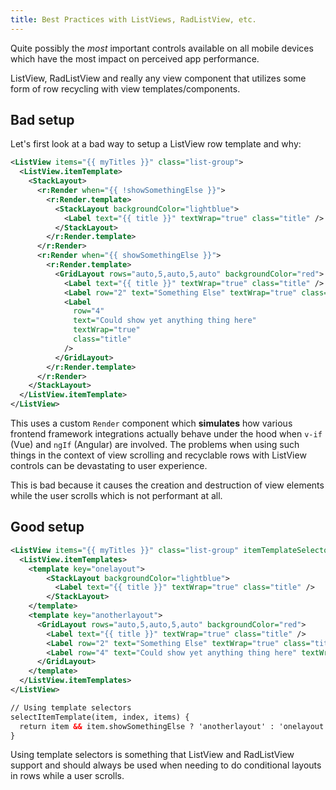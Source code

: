 ```yaml
---
title: Best Practices with ListViews, RadListView, etc.
---
```


Quite possibly the _most_ important controls available on all mobile devices which have the most impact on perceived app performance.

ListView, RadListView and really any view component that utilizes some form of row recycling with view templates/components.

## Bad setup

Let's first look at a bad way to setup a ListView row template and why:

```xml
<ListView items="{{ myTitles }}" class="list-group">
  <ListView.itemTemplate>
    <StackLayout>
      <r:Render when="{{ !showSomethingElse }}">
        <r:Render.template>
          <StackLayout backgroundColor="lightblue">
            <Label text="{{ title }}" textWrap="true" class="title" />
          </StackLayout>
        </r:Render.template>
      </r:Render>
      <r:Render when="{{ showSomethingElse }}">
        <r:Render.template>
          <GridLayout rows="auto,5,auto,5,auto" backgroundColor="red">
            <Label text="{{ title }}" textWrap="true" class="title" />
            <Label row="2" text="Something Else" textWrap="true" class="title" />
            <Label
              row="4"
              text="Could show yet anything thing here"
              textWrap="true"
              class="title"
            />
          </GridLayout>
        </r:Render.template>
      </r:Render>
    </StackLayout>
  </ListView.itemTemplate>
</ListView>
```

This uses a custom `Render` component which **simulates** how various frontend framework integrations actually behave under the hood when `v-if` (Vue) and `ngIf` (Angular) are involved. The problems when using such things in the context of view scrolling and recyclable rows with ListView controls can be devastating to user experience.

This is bad because it causes the creation and destruction of view elements while the user scrolls which is not performant at all.

## Good setup

```xml
<ListView items="{{ myTitles }}" class="list-group" itemTemplateSelector="{{selectItemTemplate}}">
  <ListView.itemTemplates>
    <template key="onelayout">
        <StackLayout backgroundColor="lightblue">
          <Label text="{{ title }}" textWrap="true" class="title" />
        </StackLayout>
    </template>
    <template key="anotherlayout">
      <GridLayout rows="auto,5,auto,5,auto" backgroundColor="red">
        <Label text="{{ title }}" textWrap="true" class="title" />
        <Label row="2" text="Something Else" textWrap="true" class="title" />
        <Label row="4" text="Could show yet anything thing here" textWrap="true" class="title" />
      </GridLayout>
    </template>
  </ListView.itemTemplates>
</ListView>

// Using template selectors
selectItemTemplate(item, index, items) {
  return item && item.showSomethingElse ? 'anotherlayout' : 'onelayout';
}
```

Using template selectors is something that ListView and RadListView support and should always be used when needing to do conditional layouts in rows while a user scrolls.
